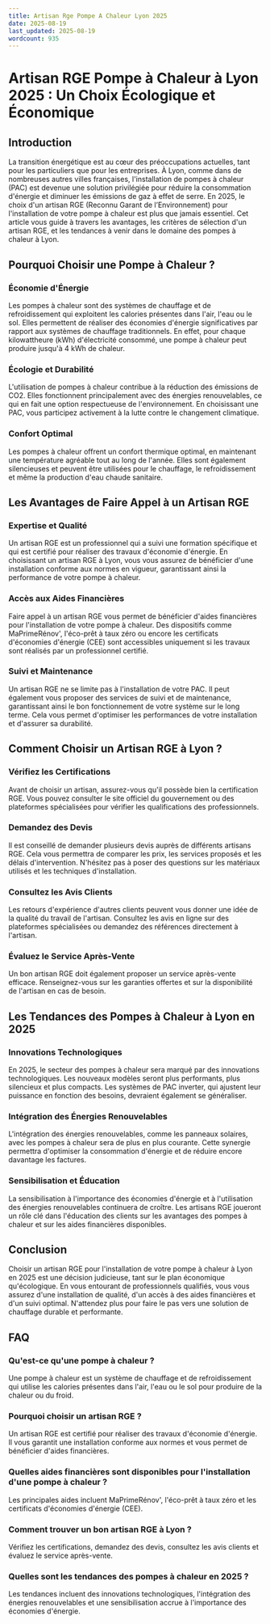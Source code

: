 ```yaml
---
title: Artisan Rge Pompe A Chaleur Lyon 2025
date: 2025-08-19
last_updated: 2025-08-19
wordcount: 935
---
```


# Artisan RGE Pompe à Chaleur à Lyon 2025 : Un Choix Écologique et Économique

## Introduction

La transition énergétique est au cœur des préoccupations actuelles, tant pour les particuliers que pour les entreprises. À Lyon, comme dans de nombreuses autres villes françaises, l'installation de pompes à chaleur (PAC) est devenue une solution privilégiée pour réduire la consommation d'énergie et diminuer les émissions de gaz à effet de serre. En 2025, le choix d'un artisan RGE (Reconnu Garant de l’Environnement) pour l'installation de votre pompe à chaleur est plus que jamais essentiel. Cet article vous guide à travers les avantages, les critères de sélection d'un artisan RGE, et les tendances à venir dans le domaine des pompes à chaleur à Lyon.

## Pourquoi Choisir une Pompe à Chaleur ?

### Économie d'Énergie

Les pompes à chaleur sont des systèmes de chauffage et de refroidissement qui exploitent les calories présentes dans l'air, l'eau ou le sol. Elles permettent de réaliser des économies d'énergie significatives par rapport aux systèmes de chauffage traditionnels. En effet, pour chaque kilowattheure (kWh) d'électricité consommé, une pompe à chaleur peut produire jusqu'à 4 kWh de chaleur.

### Écologie et Durabilité

L'utilisation de pompes à chaleur contribue à la réduction des émissions de CO2. Elles fonctionnent principalement avec des énergies renouvelables, ce qui en fait une option respectueuse de l'environnement. En choisissant une PAC, vous participez activement à la lutte contre le changement climatique.

### Confort Optimal

Les pompes à chaleur offrent un confort thermique optimal, en maintenant une température agréable tout au long de l'année. Elles sont également silencieuses et peuvent être utilisées pour le chauffage, le refroidissement et même la production d'eau chaude sanitaire.

## Les Avantages de Faire Appel à un Artisan RGE

### Expertise et Qualité

Un artisan RGE est un professionnel qui a suivi une formation spécifique et qui est certifié pour réaliser des travaux d'économie d'énergie. En choisissant un artisan RGE à Lyon, vous vous assurez de bénéficier d'une installation conforme aux normes en vigueur, garantissant ainsi la performance de votre pompe à chaleur.

### Accès aux Aides Financières

Faire appel à un artisan RGE vous permet de bénéficier d'aides financières pour l'installation de votre pompe à chaleur. Des dispositifs comme MaPrimeRénov', l'éco-prêt à taux zéro ou encore les certificats d'économies d'énergie (CEE) sont accessibles uniquement si les travaux sont réalisés par un professionnel certifié.

### Suivi et Maintenance

Un artisan RGE ne se limite pas à l'installation de votre PAC. Il peut également vous proposer des services de suivi et de maintenance, garantissant ainsi le bon fonctionnement de votre système sur le long terme. Cela vous permet d'optimiser les performances de votre installation et d'assurer sa durabilité.

## Comment Choisir un Artisan RGE à Lyon ?

### Vérifiez les Certifications

Avant de choisir un artisan, assurez-vous qu'il possède bien la certification RGE. Vous pouvez consulter le site officiel du gouvernement ou des plateformes spécialisées pour vérifier les qualifications des professionnels.

### Demandez des Devis

Il est conseillé de demander plusieurs devis auprès de différents artisans RGE. Cela vous permettra de comparer les prix, les services proposés et les délais d'intervention. N'hésitez pas à poser des questions sur les matériaux utilisés et les techniques d'installation.

### Consultez les Avis Clients

Les retours d'expérience d'autres clients peuvent vous donner une idée de la qualité du travail de l'artisan. Consultez les avis en ligne sur des plateformes spécialisées ou demandez des références directement à l'artisan.

### Évaluez le Service Après-Vente

Un bon artisan RGE doit également proposer un service après-vente efficace. Renseignez-vous sur les garanties offertes et sur la disponibilité de l'artisan en cas de besoin.

## Les Tendances des Pompes à Chaleur à Lyon en 2025

### Innovations Technologiques

En 2025, le secteur des pompes à chaleur sera marqué par des innovations technologiques. Les nouveaux modèles seront plus performants, plus silencieux et plus compacts. Les systèmes de PAC inverter, qui ajustent leur puissance en fonction des besoins, devraient également se généraliser.

### Intégration des Énergies Renouvelables

L'intégration des énergies renouvelables, comme les panneaux solaires, avec les pompes à chaleur sera de plus en plus courante. Cette synergie permettra d'optimiser la consommation d'énergie et de réduire encore davantage les factures.

### Sensibilisation et Éducation

La sensibilisation à l'importance des économies d'énergie et à l'utilisation des énergies renouvelables continuera de croître. Les artisans RGE joueront un rôle clé dans l'éducation des clients sur les avantages des pompes à chaleur et sur les aides financières disponibles.

## Conclusion

Choisir un artisan RGE pour l'installation de votre pompe à chaleur à Lyon en 2025 est une décision judicieuse, tant sur le plan économique qu'écologique. En vous entourant de professionnels qualifiés, vous vous assurez d'une installation de qualité, d'un accès à des aides financières et d'un suivi optimal. N'attendez plus pour faire le pas vers une solution de chauffage durable et performante.

## FAQ

### Qu'est-ce qu'une pompe à chaleur ?

Une pompe à chaleur est un système de chauffage et de refroidissement qui utilise les calories présentes dans l'air, l'eau ou le sol pour produire de la chaleur ou du froid.

### Pourquoi choisir un artisan RGE ?

Un artisan RGE est certifié pour réaliser des travaux d'économie d'énergie. Il vous garantit une installation conforme aux normes et vous permet de bénéficier d'aides financières.

### Quelles aides financières sont disponibles pour l'installation d'une pompe à chaleur ?

Les principales aides incluent MaPrimeRénov', l'éco-prêt à taux zéro et les certificats d'économies d'énergie (CEE).

### Comment trouver un bon artisan RGE à Lyon ?

Vérifiez les certifications, demandez des devis, consultez les avis clients et évaluez le service après-vente.

### Quelles sont les tendances des pompes à chaleur en 2025 ?

Les tendances incluent des innovations technologiques, l'intégration des énergies renouvelables et une sensibilisation accrue à l'importance des économies d'énergie.